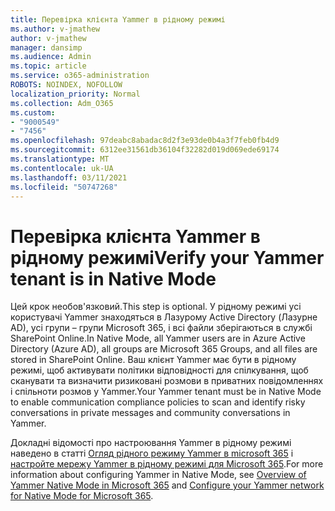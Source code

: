 ```yaml
---
title: Перевірка клієнта Yammer в рідному режимі
ms.author: v-jmathew
author: v-jmathew
manager: dansimp
ms.audience: Admin
ms.topic: article
ms.service: o365-administration
ROBOTS: NOINDEX, NOFOLLOW
localization_priority: Normal
ms.collection: Adm_O365
ms.custom:
- "9000549"
- "7456"
ms.openlocfilehash: 97deabc8abadac8d2f3e93de0b4a3f7feb0fb4d9
ms.sourcegitcommit: 6312ee31561db36104f32282d019d069ede69174
ms.translationtype: MT
ms.contentlocale: uk-UA
ms.lasthandoff: 03/11/2021
ms.locfileid: "50747268"
---
```

# <a name="verify-your-yammer-tenant-is-in-native-mode"></a><span data-ttu-id="f7509-102">Перевірка клієнта Yammer в рідному режимі</span><span class="sxs-lookup"><span data-stu-id="f7509-102">Verify your Yammer tenant is in Native Mode</span></span>

<span data-ttu-id="f7509-103">Цей крок необов'язковий.</span><span class="sxs-lookup"><span data-stu-id="f7509-103">This step is optional.</span></span> <span data-ttu-id="f7509-104">У рідному режимі усі користувачі Yammer знаходяться в Лазурому Active Directory (Лазурне AD), усі групи – групи Microsoft 365, і всі файли зберігаються в службі SharePoint Online.</span><span class="sxs-lookup"><span data-stu-id="f7509-104">In Native Mode, all Yammer users are in Azure Active Directory (Azure AD), all groups are Microsoft 365 Groups, and all files are stored in SharePoint Online.</span></span> <span data-ttu-id="f7509-105">Ваш клієнт Yammer має бути в рідному режимі, щоб активувати політики відповідності для спілкування, щоб сканувати та визначити ризиковані розмови в приватних повідомленнях і спільноти розмов у Yammer.</span><span class="sxs-lookup"><span data-stu-id="f7509-105">Your Yammer tenant must be in Native Mode to enable communication compliance policies to scan and identify risky conversations in private messages and community conversations in Yammer.</span></span>  
  
<span data-ttu-id="f7509-106">Докладні відомості про настроювання Yammer в рідному режимі наведено в статті [Огляд рідного режиму Yammer в microsoft 365](https://go.microsoft.com/fwlink/?linkid=2129829) і [настройте мережу Yammer в рідному режимі для Microsoft 365](https://go.microsoft.com/fwlink/?linkid=2129772).</span><span class="sxs-lookup"><span data-stu-id="f7509-106">For more information about configuring Yammer in Native Mode, see [Overview of Yammer Native Mode in Microsoft 365](https://go.microsoft.com/fwlink/?linkid=2129829) and [Configure your Yammer network for Native Mode for Microsoft 365](https://go.microsoft.com/fwlink/?linkid=2129772).</span></span>
